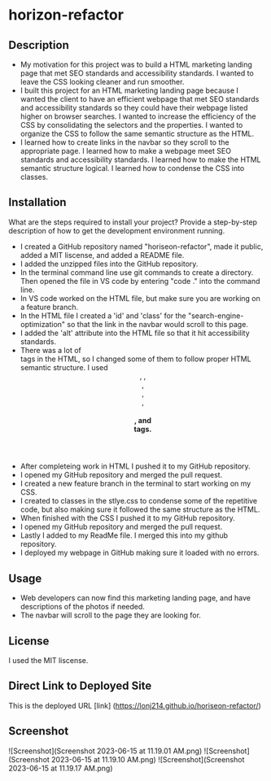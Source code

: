 # horizon-refactor

## Description

- My motivation for this project was to build a HTML marketing landing page that met SEO standards and accessibility standards. I wanted to leave the CSS looking cleaner and run smoother.
- I built this project for an HTML marketing landing page because I wanted the client to have an efficient webpage that met SEO standards and accessibility standards so they could have their webpage listed higher on browser searches. I wanted to increase the efficiency of the CSS by consolidating the selectors and the properties. I wanted to organize the CSS to follow the same semantic structure as the HTML.
- I learned how to create links in the navbar so they scroll to the appropriate page. I learned how to make a webpage meet SEO standards and accessibility standards. I learned how to make the HTML semantic structure logical. I learned how to condense the CSS into classes.

## Installation

What are the steps required to install your project? Provide a step-by-step description of how to get the development environment running.
- I created a GitHub repository named "horiseon-refactor", made it public, added a MIT liscense, and added a README file.
- I added the unzipped files into the GitHub repository.
- In the terminal command line use git commands to create a directory. Then opened the file in VS code by entering "code ." into the command line.
- In VS code worked on the HTML file, but make sure you are working on a feature branch.
- In the HTML file I created a 'id' and 'class' for the "search-engine-optimization" so that the link in the navbar would scroll to this page.
- I added the 'alt' attribute into the HTML file so that it hit accessibility standards.
- There was a lot of <div> tags in the HTML, so I changed some of them to follow proper HTML semantic structure. I used <header>, <body>, <section>, <nav>, <aside>, <h4>, and <footer> tags.
- After completeing work in HTML I pushed it to my GitHub repository.
- I opened my GitHub repository and merged the pull request.
- I created a new feature branch in the terminal to start working on my CSS. 
- I created to classes in the stlye.css to condense some of the repetitive code, but also making sure it followed the same structure as the HTML.
- When finished with the CSS I pushed it to my GitHub repository.
- I opened my GitHub repository and merged the pull request.
- Lastly I added to my ReadMe file. I merged this into my github repository.
- I deployed my webpage in GitHub making sure it loaded with no errors.

## Usage

- Web developers can now find this marketing landing page, and have descriptions of the photos if needed.
- The navbar will scroll to the page they are looking for.

## License

I used the MIT liscense.

## Direct Link to Deployed Site

This is the deployed URL [link] (https://lonj214.github.io/horiseon-refactor/) 

## Screenshot

![Screenshot](Screenshot 2023-06-15 at 11.19.01 AM.png)
![Screenshot](Screenshot 2023-06-15 at 11.19.10 AM.png)
![Screenshot](Screenshot 2023-06-15 at 11.19.17 AM.png)

